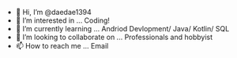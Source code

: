 - 👋 Hi, I’m @daedae1394
- 👀 I’m interested in ... Coding! 
- 🌱 I’m currently learning ...  Andriod Devlopment/ Java/ Kotlin/ SQL
- 💞️ I’m looking to collaborate on ... Professionals and hobbyist
- 📫 How to reach me ... Email 

<!---
daedae1394/daedae1394 is a ✨ special ✨ repository because its `README.md` (this file) appears on your GitHub profile.
You can click the Preview link to take a look at your changes.
--->
